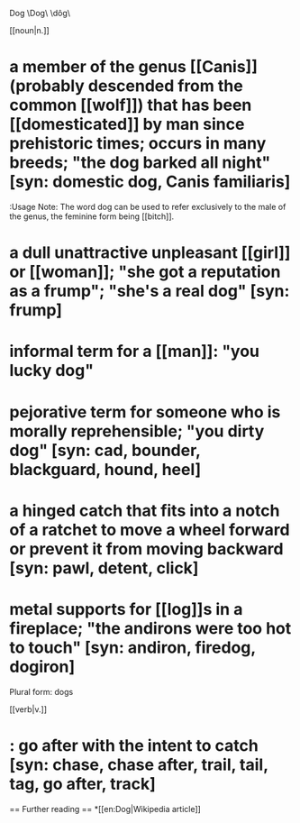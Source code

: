 Dog \Dog\ \dôg\

[[noun|n.]]
# a member of the genus [[Canis]] (probably descended from the common [[wolf]]) that has been [[domesticated]] by man since prehistoric times; occurs in many breeds; "the dog barked all night" [syn: domestic dog, Canis familiaris]
:Usage Note: The word dog can be used to refer exclusively to the male of the genus, the feminine form being [[bitch]].
# a dull unattractive unpleasant [[girl]] or [[woman]]; "she got a reputation as a frump"; "she's a real dog" [syn: frump]
# informal term for a [[man]]: "you lucky dog"
# pejorative term for someone who is morally reprehensible; "you dirty dog" [syn: cad, bounder, blackguard, hound, heel]
# a hinged catch that fits into a notch of a ratchet to move a wheel forward or prevent it from moving backward [syn: pawl, detent, click]
# metal supports for [[log]]s in a fireplace; "the andirons were too hot to touch" [syn: andiron, firedog, dogiron]

Plural form: dogs



[[verb|v.]]
# : go after with the intent to catch [syn: chase, chase after, trail, tail, tag, go after, track]



== Further reading ==
*[[en:Dog|Wikipedia article]]